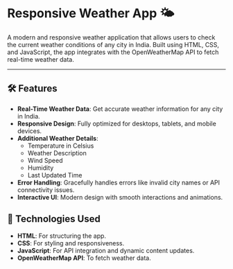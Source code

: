 # Responsive Weather App 🌤️

A modern and responsive weather application that allows users to check the current weather conditions of any city in India. Built using HTML, CSS, and JavaScript, the app integrates with the OpenWeatherMap API to fetch real-time weather data.

---

## 🛠 Features
- **Real-Time Weather Data**: Get accurate weather information for any city in India.
- **Responsive Design**: Fully optimized for desktops, tablets, and mobile devices.
- **Additional Weather Details**:
  - Temperature in Celsius
  - Weather Description
  - Wind Speed
  - Humidity
  - Last Updated Time
- **Error Handling**: Gracefully handles errors like invalid city names or API connectivity issues.
- **Interactive UI**: Modern design with smooth interactions and animations.


## 🚀 Technologies Used
- **HTML**: For structuring the app.
- **CSS**: For styling and responsiveness.
- **JavaScript**: For API integration and dynamic content updates.
- **OpenWeatherMap API**: To fetch weather data.

